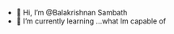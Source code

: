 - 👋 Hi, I’m @Balakrishnan Sambath
- 🌱 I’m currently learning ...what Im capable of

<!---
Balki01/Balki01 is a ✨ special ✨ repository because its `README.md` (this file) appears on your GitHub profile.
You can click the Preview link to take a look at your changes.
--->
